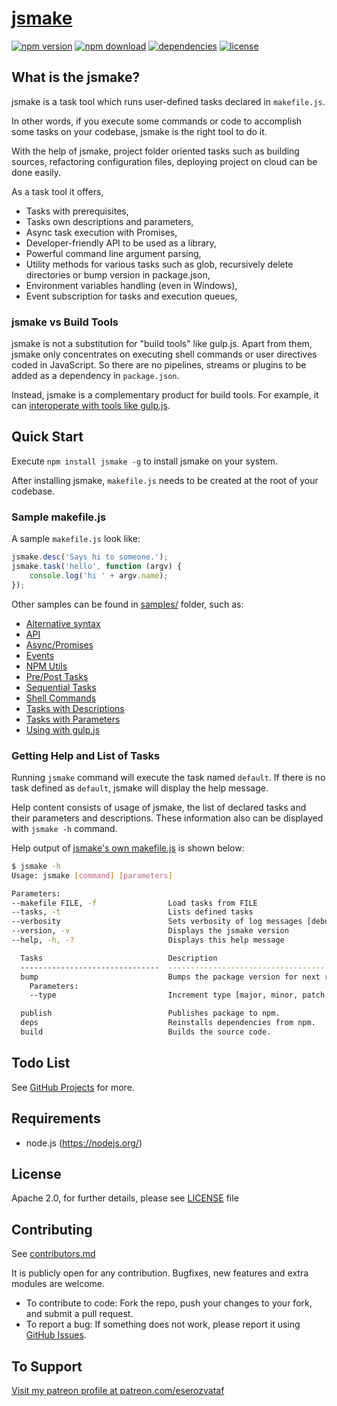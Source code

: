 # [jsmake](https://github.com/eserozvataf/jsmake)

[![npm version][npm-image]][npm-url]
[![npm download][download-image]][npm-url]
[![dependencies][dep-image]][dep-url]
[![license][license-image]][license-url]


## What is the jsmake?

jsmake is a task tool which runs user-defined tasks declared in `makefile.js`.

In other words, if you execute some commands or code to accomplish some tasks on your codebase, jsmake is the right tool to do it.

With the help of jsmake, project folder oriented tasks such as building sources, refactoring configuration files, deploying project on cloud can be done easily.

As a task tool it offers,

- Tasks with prerequisites,
- Tasks own descriptions and parameters,
- Async task execution with Promises,
- Developer-friendly API to be used as a library,
- Powerful command line argument parsing,
- Utility methods for various tasks such as glob, recursively delete directories or bump version in package.json,
- Environment variables handling (even in Windows),
- Event subscription for tasks and execution queues,


### jsmake vs Build Tools

jsmake is not a substitution for "build tools" like gulp.js. Apart from them, jsmake only concentrates on executing shell commands or user directives coded in JavaScript. So there are no pipelines, streams or plugins to be added as a dependency in `package.json`.

Instead, jsmake is a complementary product for build tools. For example, it can [interoperate with tools like gulp.js](samples/using-with-gulp-makefile.js).


## Quick Start

Execute `npm install jsmake -g` to install jsmake on your system.

After installing jsmake, `makefile.js` needs to be created at the root of your codebase. 


### Sample makefile.js

A sample `makefile.js` look like:

```js
jsmake.desc('Says hi to someone.');
jsmake.task('hello', function (argv) {
    console.log('hi ' + argv.name);
});
```

Other samples can be found in [samples/](samples/) folder, such as:

- [Alternative syntax](samples/alternative-syntax-makefile.js)
- [API](samples/api.js)
- [Async/Promises](samples/async-promises-makefile.js)
- [Events](samples/events-makefile.js)
- [NPM Utils](samples/npm-utils-makefile.js)
- [Pre/Post Tasks](samples/pre-post-tasks-makefile.js)
- [Sequential Tasks](samples/sequential-tasks-makefile.js)
- [Shell Commands](samples/shell-commands-makefile.js)
- [Tasks with Descriptions](samples/tasks-with-descriptions-makefile.js)
- [Tasks with Parameters](samples/tasks-with-parameters-makefile.js)
- [Using with gulp.js](samples/using-with-gulp-makefile.js)


### Getting Help and List of Tasks

Running `jsmake` command will execute the task named `default`. If there is no task defined as `default`, jsmake will display the help message.

Help content consists of usage of jsmake, the list of declared tasks and their parameters and descriptions. These information also can be displayed with `jsmake -h` command.

Help output of [jsmake's own makefile.js](makefile.js) is shown below:

```bash
$ jsmake -h
Usage: jsmake [command] [parameters]

Parameters:
--makefile FILE, -f                Load tasks from FILE
--tasks, -t                        Lists defined tasks
--verbosity                        Sets verbosity of log messages [debug, warn, info, error]
--version, -v                      Displays the jsmake version
--help, -h, -?                     Displays this help message

  Tasks                            Description
  -------------------------------  -----------------------------------
  bump                             Bumps the package version for next release.
    Parameters:
    --type                         Increment type [major, minor, patch, premajor, preminor, prepatch or prerelease]

  publish                          Publishes package to npm.
  deps                             Reinstalls dependencies from npm.
  build                            Builds the source code.
```


## Todo List

See [GitHub Projects](https://github.com/eserozvataf/jsmake/projects) for more.


## Requirements

* node.js (https://nodejs.org/)


## License

Apache 2.0, for further details, please see [LICENSE](LICENSE) file


## Contributing

See [contributors.md](contributors.md)

It is publicly open for any contribution. Bugfixes, new features and extra modules are welcome.

* To contribute to code: Fork the repo, push your changes to your fork, and submit a pull request.
* To report a bug: If something does not work, please report it using [GitHub Issues](https://github.com/eserozvataf/maester/issues).


## To Support

[Visit my patreon profile at patreon.com/eserozvataf](https://www.patreon.com/eserozvataf)


[npm-image]: https://img.shields.io/npm/v/jsmake.svg?style=flat-square
[npm-url]: https://www.npmjs.com/package/jsmake
[download-image]: https://img.shields.io/npm/dt/jsmake.svg?style=flat-square
[dep-image]: https://img.shields.io/david/eserozvataf/jsmake.svg?style=flat-square
[dep-url]: https://github.com/eserozvataf/jsmake
[license-image]: https://img.shields.io/npm/l/jsmake.svg?style=flat-square
[license-url]: https://github.com/eserozvataf/jsmake/blob/master/LICENSE
